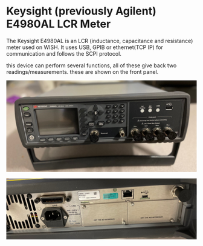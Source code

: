 # Keysight (previously Agilent) E4980AL LCR Meter

The Keysight E4980AL is an LCR (inductance, capacitance and resistance) meter used on WISH. 
It uses USB, GPIB or ethernet(TCP IP) for communication and follows the SCPI protocol. 

this device can perform several functions, all of these give back two readings/measurements. these are shown on the front panel. 


![](Keysight-1.jpg)

![](Keysight-2.jpg)